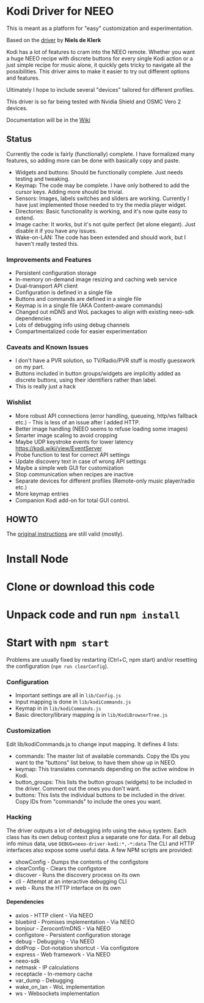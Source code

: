 # Kodi Driver for NEEO

This is meant as a platform for "easy" customization and experimentation.

Based on the [driver](https://github.com/nklerk/neeo_driver-kodi) by **Niels de Klerk**

Kodi has a lot of features to cram into the NEEO remote. Whether you want a huge NEEO recipe with discrete buttons for every single Kodi action or a just simple recipe for music alone, it quickly gets tricky to navigate all the possibilities.
This driver aims to make it easier to try out different options and features.

Ultimately I hope to include several "devices" tailored for different profiles.

This driver is so far being tested with Nvidia Shield and OSMC Vero 2 devices.

Documentation will be in the [Wiki](https://github.com/wuggawugga/neeo-driver-kodi/wiki)

## Status

Currently the code is fairly (functionally) complete. I have formalized many features, so adding more can be done with basically copy and paste.

* Widgets and buttons: Should be functionally complete. Just needs testing and tweaking.
* Keymap: The code may be complete. I have only bothered to add the cursor keys. Adding more should be trivial.
* Sensors: Images, labels switches and sliders are working. Currently I have just implemented those needed to try the media player widget.
* Directories: Basic functionality is working, and it's now quite easy to extend.
* Image cache: It works, but it's not quite perfect (let alone elegant). Just disable it if you have any issues.
* Wake-on-LAN: The code has been extended and should work, but I haven't really tested this.

### Improvements and Features

* Persistent configuration storage
* In-memory on-demand image resizing and caching web service
* Dual-transport API client
* Configuration is defined in a single file
* Buttons and commands are defined in a single file
* Keymap is in a single file (AKA Content-aware commands)
* Changed out mDNS and WoL packages to align with existing neeo-sdk dependencies
* Lots of debugging info using debug channels
* Compartmentalized code for easier experimentation

### Caveats and Known Issues

* I don't have a PVR solution, so TV/Radio/PVR stuff is mostly guesswork on my part.
* Buttons included in button groups/widgets are implicitly added as discrete buttons, using their identifiers rather than label.
* This is really just a hack

### Wishlist

* More robust API connections (error handling, queueing, http/ws fallback etc.) - This is less of an issue after I added HTTP.
* Better image handling (NEEO seems to refuse loading some images)
* Smarter image scaling to avoid cropping
* Maybe UDP keystroke events for lower latency https://kodi.wiki/view/EventServer
* Probe function to test for correct API settings
* Update discovery text in case of wrong API settings
* Maybe a simple web GUI for customization
* Stop communication when recipes are inactive
* Separate devices for different profiles (Remote-only music player/radio etc.)
* More keymap entries
* Companion Kodi add-on for total GUI control.

## HOWTO

The [original instructions](https://github.com/nklerk/neeo_driver-kodi/blob/master/README.md#getting-started) are still valid (mostly).

# Install Node
# Clone or download this code
# Unpack code and run `npm install`
# Start with `npm start`

Problems are usually fixed by restarting (Ctrl+C, npm start) and/or resetting the configuration (`npm run clearConfig`).

### Configuration

* Important settings are all in `lib/Config.js`
* Input mapping is done in `lib/kodiCommands.js`
* Keymap in in `lib/kodiCommands.js`
* Basic directory/library mapping is in `lib/KodiBrowserTree.js`

### Customization

Edit lib/kodiCommands.js to change input mapping. It defines 4 lists:
* commands: The master list of available commands. Copy the IDs you want to the "buttons" list below, to have them show up in NEEO.
* keymap: This translates commands depending on the active window in Kodi.
* button_groups: This lists the button groups (widgets) to be included in the driver. Comment out the ones you don't want.
* buttons:  This lists the individual buttons to be included in the driver. Copy IDs from "commands" to include the ones you want.

### Hacking

The driver outputs a lot of debugging info using the `debug` system. Each class has its own debug context plus a separate one for data.
For all debug info minus data, use `DEBUG=neeo-driver-kodi:*,-*:data`
The CLI and HTTP interfaces also expose some useful data.
A few NPM scripts are provided:
* showConfig - Dumps the contents of the configstore
* clearConfig - Clears the configstore
* discover - Runs the discovery process on its own
* cli - Attempt at an interactive debugging CLI
* web - Runs the HTTP interface on its own

#### Dependencies

* axios - HTTP client - Via NEEO
* bluebird - Promises implementation - Via NEEO
* bonjour - Zeroconf/mDNS - Via NEEO
* configstore - Persistent configuration storage
* debug - Debugging - Via NEEO
* dotProp - Dot-notation shortcut - Via configstore
* express - Web framework - Via NEEO
* neeo-sdk
* netmask - IP calculations
* receptacle - In-memory cache
* var_dump - Debugging
* wake_on_lan - WoL implementation
* ws - Websockets implementation
